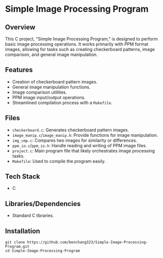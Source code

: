 # Simple Image Processing Program
## Overview
This C project, "Simple Image Processing Program," is designed to perform basic image processing operations. It works primarily with PPM format images, allowing for tasks such as creating checkerboard patterns, image comparison, and general image manipulation.

## Features
- Creation of checkerboard pattern images.
- General image manipulation functions.
- Image comparison utilities.
- PPM image input/output operations.
- Streamlined compilation process with a `Makefile`.

## Files
- `checkerboard.c`: Generates checkerboard pattern images.
- `image_manip.c`/`image_manip.h`: Provide functions for image manipulation.
- `img_cmp.c`: Compares two images for similarity or differences.
- `ppm_io.c`/`ppm_io.h`: Handle reading and writing of PPM image files.
- `project.c`: Main program file that likely orchestrates image processing tasks.
- `Makefile`: Used to compile the program easily.

## Tech Stack
- C

## Libraries/Dependencies
- Standard C libraries.

## Installation
```
git clone https://github.com/benchang323/Simple-Image-Processing-Program.git
cd Simple-Image-Processing-Program
```

